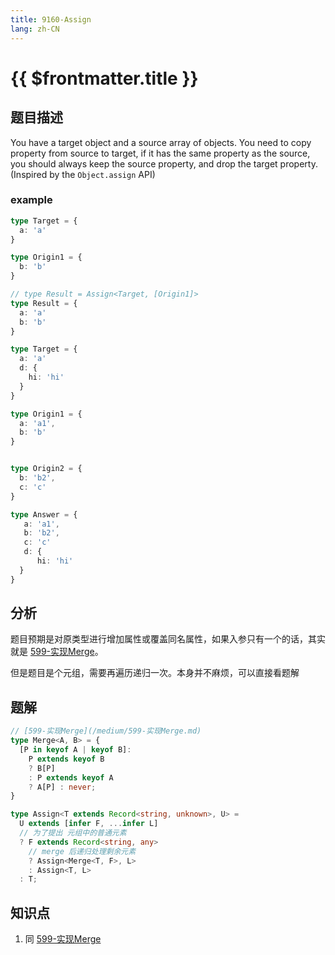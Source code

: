 ```yaml
---
title: 9160-Assign
lang: zh-CN
---
```


# {{ $frontmatter.title }}

## 题目描述

You have a target object and a source array of objects. You need to copy property from source to target, if it has the same property as the source, you should always keep the source property, and drop the target property. (Inspired by the `Object.assign` API)

### example

```ts
type Target = {
  a: 'a'
}

type Origin1 = {
  b: 'b'
}

// type Result = Assign<Target, [Origin1]>
type Result = {
  a: 'a'
  b: 'b'
}
```


```ts
type Target = {
  a: 'a'
  d: { 
    hi: 'hi'
  }
}

type Origin1 = {
  a: 'a1',
  b: 'b'
}


type Origin2 = {
  b: 'b2',
  c: 'c'
}

type Answer = {
   a: 'a1',
   b: 'b2',
   c: 'c'
   d: { 
      hi: 'hi'
  }
}
```

## 分析

题目预期是对原类型进行增加属性或覆盖同名属性，如果入参只有一个的话，其实就是 [599-实现Merge](/medium/599-实现Merge.md)。

但是题目是个元组，需要再遍历递归一次。本身并不麻烦，可以直接看题解

## 题解

```ts
// [599-实现Merge](/medium/599-实现Merge.md)
type Merge<A, B> = {
  [P in keyof A | keyof B]:
    P extends keyof B
    ? B[P]
    : P extends keyof A
    ? A[P] : never;
}

type Assign<T extends Record<string, unknown>, U> =
  U extends [infer F, ...infer L]
  // 为了提出 元组中的普通元素
  ? F extends Record<string, any>
    // merge 后递归处理剩余元素
    ? Assign<Merge<T, F>, L>
    : Assign<T, L> 
  : T;
```

## 知识点

1. 同 [599-实现Merge](/medium/599-实现Merge.md)